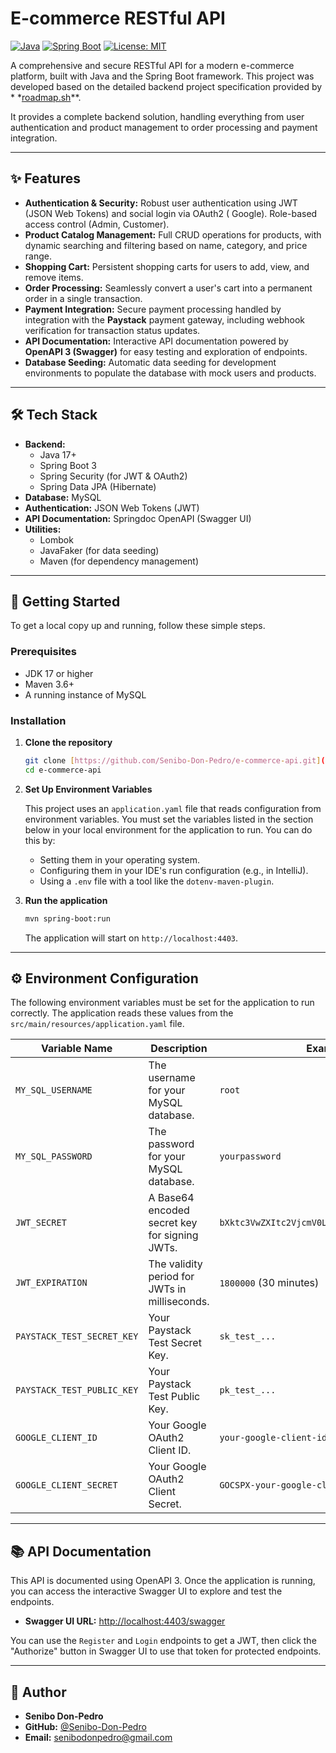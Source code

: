 # E-commerce RESTful API

[![Java](https://img.shields.io/badge/Java-17+-orange.svg)](https://www.java.com)
[![Spring Boot](https://img.shields.io/badge/Spring%20Boot-3.x-brightgreen.svg)](https://spring.io/projects/spring-boot)
[![License: MIT](https://img.shields.io/badge/License-MIT-yellow.svg)](https://opensource.org/licenses/MIT)

A comprehensive and secure RESTful API for a modern e-commerce platform, built with Java and the Spring Boot framework.
This project was developed based on the detailed backend project specification provided by *
*[roadmap.sh](https://roadmap.sh/projects/ecommerce-api)**.

It provides a complete backend solution, handling everything from user authentication and product management to order
processing and payment integration.

---

## ✨ Features

- **Authentication & Security:** Robust user authentication using JWT (JSON Web Tokens) and social login via OAuth2 (
  Google). Role-based access control (Admin, Customer).
- **Product Catalog Management:** Full CRUD operations for products, with dynamic searching and filtering based on name,
  category, and price range.
- **Shopping Cart:** Persistent shopping carts for users to add, view, and remove items.
- **Order Processing:** Seamlessly convert a user's cart into a permanent order in a single transaction.
- **Payment Integration:** Secure payment processing handled by integration with the **Paystack** payment gateway,
  including webhook verification for transaction status updates.
- **API Documentation:** Interactive API documentation powered by **OpenAPI 3 (Swagger)** for easy testing and
  exploration of endpoints.
- **Database Seeding:** Automatic data seeding for development environments to populate the database with mock users and
  products.

---

## 🛠️ Tech Stack

- **Backend:**
    - Java 17+
    - Spring Boot 3
    - Spring Security (for JWT & OAuth2)
    - Spring Data JPA (Hibernate)
- **Database:** MySQL
- **Authentication:** JSON Web Tokens (JWT)
- **API Documentation:** Springdoc OpenAPI (Swagger UI)
- **Utilities:**
    - Lombok
    - JavaFaker (for data seeding)
    - Maven (for dependency management)

---

## 🚀 Getting Started

To get a local copy up and running, follow these simple steps.

### Prerequisites

- JDK 17 or higher
- Maven 3.6+
- A running instance of MySQL

### Installation

1. **Clone the repository**
   ```sh
   git clone [https://github.com/Senibo-Don-Pedro/e-commerce-api.git](https://github.com/Senibo-Don-Pedro/e-commerce-api.git)
   cd e-commerce-api
   ```

2. **Set Up Environment Variables**

   This project uses an `application.yaml` file that reads configuration from environment variables. You must set the
   variables listed in the section below in your local environment for the application to run. You can do this by:
    - Setting them in your operating system.
    - Configuring them in your IDE's run configuration (e.g., in IntelliJ).
    - Using a `.env` file with a tool like the `dotenv-maven-plugin`.

3. **Run the application**
   ```sh
   mvn spring-boot:run
   ```
   The application will start on `http://localhost:4403`.

---

## ⚙️ Environment Configuration

The following environment variables must be set for the application to run correctly. The application reads these values
from the `src/main/resources/application.yaml` file.

| Variable Name              | Description                                      | Example Value                                  |
| -------------------------- | ------------------------------------------------ | ---------------------------------------------- |
| `MY_SQL_USERNAME`          | The username for your MySQL database.            | `root`                                         |
| `MY_SQL_PASSWORD`          | The password for your MySQL database.            | `yourpassword`                                 |
| `JWT_SECRET`               | A Base64 encoded secret key for signing JWTs.    | `bXktc3VwZXItc2VjcmV0LWtleS1mb3ItandrLXRlc3Rpbmc=` |
| `JWT_EXPIRATION`           | The validity period for JWTs in milliseconds.    | `1800000` (30 minutes)                         |
| `PAYSTACK_TEST_SECRET_KEY` | Your Paystack Test Secret Key.                   | `sk_test_...`                                  |
| `PAYSTACK_TEST_PUBLIC_KEY` | Your Paystack Test Public Key.                   | `pk_test_...`                                  |
| `GOOGLE_CLIENT_ID`         | Your Google OAuth2 Client ID.                    | `your-google-client-id.apps.googleusercontent.com` |
| `GOOGLE_CLIENT_SECRET`     | Your Google OAuth2 Client Secret.                | `GOCSPX-your-google-client-secret`             |

---

## 📚 API Documentation

This API is documented using OpenAPI 3. Once the application is running, you can access the interactive Swagger UI to
explore and test the endpoints.

- **Swagger UI URL:** [http://localhost:4403/swagger](http://localhost:4403/swagger)

You can use the `Register` and `Login` endpoints to get a JWT, then click the "Authorize" button in Swagger UI to use
that token for protected endpoints.

---

## 👤 Author

- **Senibo Don-Pedro**
- **GitHub:** [@Senibo-Don-Pedro](https://github.com/Senibo-Don-Pedro)
- **Email:** senibodonpedro@gmail.com
